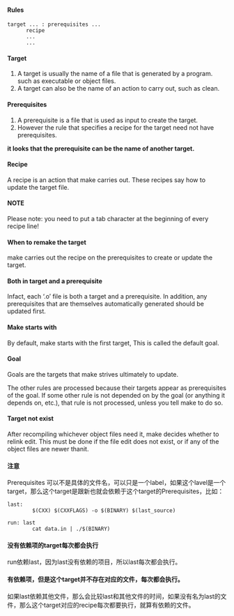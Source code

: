 #### Rules
```
target ... : prerequisites ...
      recipe
      ...
      ...
```

#### Target
1. A target is usually the name of a file that is generated by a program. such as executable or object files.
2. A target can also be the name of an action to carry out, such as clean.

#### Prerequisites
1. A prerequisite is a file that is used as input to create the target.
2. However the rule that specifies a recipe for the target need not have prerequisites.

**it looks that the prerequisite can be the name of another target.**

#### Recipe
A recipe is an action that make carries out. These recipes say how to update the target file.

#### NOTE
Please note: you need to put a tab character at the beginning of every recipe line!

#### When to remake the target
make carries out the recipe on the prerequisites to create or update the target. 

#### Both in target and a prerequisite
Infact, each ‘.o’ file is both a target and a prerequisite.
In addition, any prerequisites that are themselves automatically generated should be updated first.

####  Make starts with
By default, make starts with the first target, This is called the default goal.

#### Goal
Goals are the targets that make strives ultimately to update.


The other rules are processed because their targets appear as prerequisites of the goal.
If some other rule is not depended on by the goal (or anything it depends on, etc.), that
rule is not processed, unless you tell make to do so.

#### Target not exist
After recompiling whichever object files need it, make decides whether to relink edit.
This must be done if the file edit does not exist, or if any of the object files are newer thanit.


#### 注意
Prerequisites 可以不是具体的文件名，可以只是一个label，如果这个lavel是一个target，那么这个target是跟新也就会依赖于这个target的Prerequisites，比如：
```
last:
        $(CXX) $(CXXFLAGS) -o $(BINARY) $(last_source)

run: last
        cat data.in | ./$(BINARY)
```

#### 没有依赖项的target每次都会执行
run依赖last，因为last没有依赖的项目，所以last每次都会执行。

#### 有依赖项，但是这个target并不存在对应的文件，每次都会执行。
如果last依赖其他文件，那么会比较last和其他文件的时间，如果没有名为last的文件，那么这个target对应的recipe每次都要执行，就算有依赖的文件。
